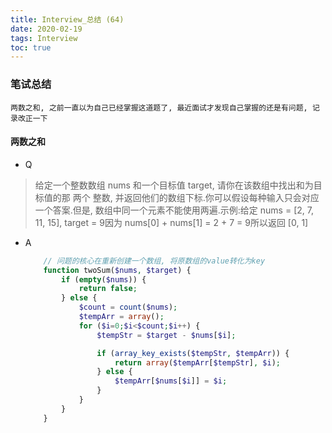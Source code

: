 ```yaml
---
title: Interview_总结 (64)
date: 2020-02-19
tags: Interview
toc: true
---
```


### 笔试总结
    两数之和, 之前一直以为自己已经掌握这道题了, 最近面试才发现自己掌握的还是有问题, 记录改正一下

<!-- more -->

#### 两数之和
- Q
> 给定一个整数数组 nums 和一个目标值 target, 请你在该数组中找出和为目标值的那 两个 整数, 并返回他们的数组下标.你可以假设每种输入只会对应一个答案.但是, 数组中同一个元素不能使用两遍.示例:给定 nums = [2, 7, 11, 15], target = 9因为 nums[0] + nums[1] = 2 + 7 = 9所以返回 [0, 1]
- A
    ```php
        // 问题的核心在重新创建一个数组, 将原数组的value转化为key 
        function twoSum($nums, $target) {
            if (empty($nums)) {
                return false;
            } else {
                $count = count($nums);
                $tempArr = array();
                for ($i=0;$i<$count;$i++) {
                    $tempStr = $target - $nums[$i];

                    if (array_key_exists($tempStr, $tempArr)) {
                        return array($tempArr[$tempStr], $i);
                    } else {
                        $tempArr[$nums[$i]] = $i;
                    }
                }
            }
        }
    ```

